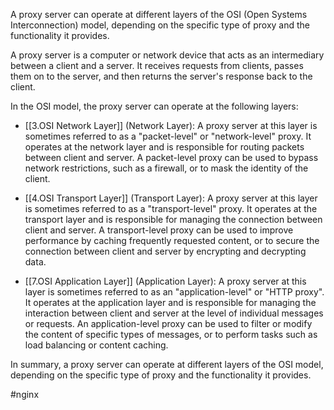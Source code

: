 A proxy server can operate at different layers of the OSI (Open Systems Interconnection) model, depending on the specific type of proxy and the functionality it provides.

A proxy server is a computer or network device that acts as an intermediary between a client and a server. It receives requests from clients, passes them on to the server, and then returns the server's response back to the client.

In the OSI model, the proxy server can operate at the following layers:

-  [[3.OSI Network Layer]] (Network Layer): A proxy server at this layer is sometimes referred to as a "packet-level" or "network-level" proxy. It operates at the network layer and is responsible for routing packets between client and server. A packet-level proxy can be used to bypass network restrictions, such as a firewall, or to mask the identity of the client.
    
-   [[4.OSI Transport Layer]] (Transport Layer): A proxy server at this layer is sometimes referred to as a "transport-level" proxy. It operates at the transport layer and is responsible for managing the connection between client and server. A transport-level proxy can be used to improve performance by caching frequently requested content, or to secure the connection between client and server by encrypting and decrypting data.
    
-   [[7.OSI Application Layer]] (Application Layer): A proxy server at this layer is sometimes referred to as an "application-level" or "HTTP proxy". It operates at the application layer and is responsible for managing the interaction between client and server at the level of individual messages or requests. An application-level proxy can be used to filter or modify the content of specific types of messages, or to perform tasks such as load balancing or content caching.
    

In summary, a proxy server can operate at different layers of the OSI model, depending on the specific type of proxy and the functionality it provides.

#nginx 